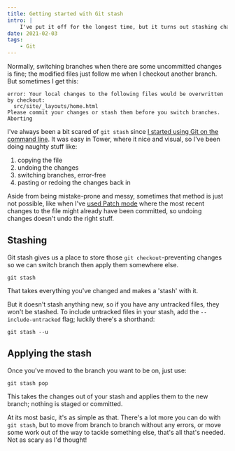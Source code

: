 ```yaml
---
title: Getting started with Git stash
intro: |
    I've put it off for the longest time, but it turns out stashing changes with Git on the command line is surprisingly easy to get the hang of.
date: 2021-02-03
tags:
    - Git
---
```


Normally, switching branches when there are some uncommitted changes is fine; the modified files just follow me when I checkout another branch. But sometimes I get this:

```git
error: Your local changes to the following files would be overwritten by checkout:
  src/site/_layouts/home.html
Please commit your changes or stash them before you switch branches.
Aborting
```

I've always been a bit scared of `git stash` since [I started using Git on the command line](/blog/getting-to-grips-with-git). It was easy in Tower, where it nice and visual, so I've been doing naughty stuff like:

1. copying the file
2. undoing the changes
3. switching branches, error-free
4. pasting or redoing the changes back in

Aside from being mistake-prone and messy, sometimes that method is just not possible, like when I've [used Patch mode](/blog/staging-different-parts-of-the-same-file-with-git) where the most recent changes to the file might already have been committed, so undoing changes doesn't undo the right stuff.


## Stashing

Git stash gives us a place to store those `git checkout`-preventing changes so we can switch branch then apply them somewhere else.

```git
git stash
```

That takes everything you've changed and makes a 'stash' with it.

But it doesn't stash anything new, so if you have any untracked files, they won't be stashed. To include untracked files in your stash, add the `--include-untracked` flag; luckily there's a shorthand:

```git
git stash --u
```


## Applying the stash

Once you've moved to the branch you want to be on, just use:

```git
git stash pop
```

This takes the changes out of your stash and applies them to the new branch; nothing is staged or committed.

At its most basic, it's as simple as that. There's a lot more you can do with `git stash`, but to move from branch to branch without any errors, or move some work out of the way to tackle something else, that's all that's needed. Not as scary as I'd thought!
